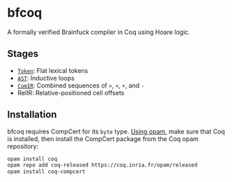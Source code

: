 # bfcoq

A formally verified Brainfuck compiler in Coq using Hoare logic.

## Stages

- [`Token`](Token.v): Flat lexical tokens
- [`AST`](AST.v): Inductive loops
- [`ComIR`](ComIR.v): Combined sequences of `>`, `<`, `+`, and `-`
- RelIR: Relative-positioned cell offsets

## Installation

bfcoq requires CompCert for its `byte` type. [Using opam](https://coq.inria.fr/opam-using.html),
make sure that Coq is installed, then install the CompCert package from the Coq
opam repository:

```sh
opam install coq
opam repo add coq-released https://coq.inria.fr/opam/released
opam install coq-compcert
```

